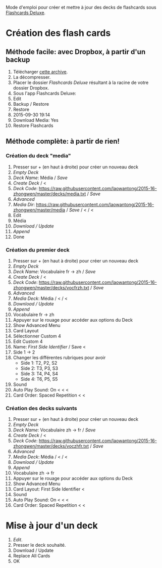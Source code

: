Mode d'emploi pour créer et mettre à jour des decks de flashcards sous [Flashcards Deluxe](http://flashcardsdeluxe.com).

# Création des flash cards

## Méthode facile: avec Dropbox, à partir d'un backup

1. Télécharger [cette archive](https://dl.dropboxusercontent.com/u/3108405/chinois_L1/Flashcards%20Deluxe.zip).
1. La décompresser.
1. Placer le dossier _Flashcards Deluxe_ résultant à la racine de votre dossier Dropbox.
1. Sous l'app Flashcards Deluxe:
  1. Edit
  1. Backup / Restore
  1. Restore
  1. 2015-09-30 19:14
  1. Download Media: Yes
  1. Restore Flashcards

## Méthode complète: à partir de rien!

### Création du deck "media"

1. Presser sur + (en haut à droite) pour créer un nouveau deck
1. _Empty Deck_
1. _Deck Name_: Média / _Save_
1. _Create Deck_ / <
1. _Deck Code_: https://raw.githubusercontent.com/laowantong/2015-16-zhongwen/master/decks/media.txt / _Save_
1. _Advanced_
1. _Media Dir_: https://raw.githubusercontent.com/laowantong/2015-16-zhongwen/master/media / _Save_ / < / <
1. Edit
1. Média
1. _Download / Update_
1. _Append_
1. Done

### Création du premier deck

1. Presser sur + (en haut à droite) pour créer un nouveau deck
1. _Empty Deck_
1. _Deck Name_: Vocabulaire fr -> zh / _Save_
1. _Create Deck_ / <
1. _Deck Code_: https://raw.githubusercontent.com/laowantong/2015-16-zhongwen/master/decks/vocfrzh.txt / _Save_
1. _Advanced_
1. _Media Deck_: Média / < / <
1. _Download / Update_
1. _Append_
1. Vocabulaire fr -> zh
1. Appuyer sur le rouage pour accéder aux options du Deck
1. Show Advanced Menu
1. Card Layout
1. Sélectionner Custom 4
1. Edit Custom 4
1. Name: _First Side Identifier_ / Save <
1. Side 1 -> 2
1. Changer les différentes rubriques pour avoir
    - Side 1: T2, P2, S2
    - Side 2: T3, P3, S3
    - Side 3: T4, P4, S4
    - Side 4: T6, P5, S5
1. Sound
1. Auto Play Sound: On < < <
1. Card Order: Spaced Repetition < <

### Création des decks suivants

1. Presser sur + (en haut à droite) pour créer un nouveau deck
1. _Empty Deck_
1. _Deck Name_: Vocabulaire zh -> fr / _Save_
1. _Create Deck_ / <
1. _Deck Code_: https://raw.githubusercontent.com/laowantong/2015-16-zhongwen/master/decks/voczhfr.txt / _Save_
1. _Advanced_
1. _Media Deck_: Média / < / <
1. _Download / Update_
1. _Append_
1. Vocabulaire zh -> fr
1. Appuyer sur le rouage pour accéder aux options du Deck
1. Show Advanced Menu
1. Card Layout: First Side Identifier <
1. Sound
1. Auto Play Sound: On < < <
1. Card Order: Spaced Repetition < <

# Mise à jour d'un deck

1. _Edit_.
1. Presser le deck souhaité.
1. Download / Update
1. Replace All Cards
1. OK
